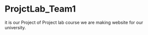 # ProjctLab_Team1
it is our Project of Project lab course
we are making website for our university.
